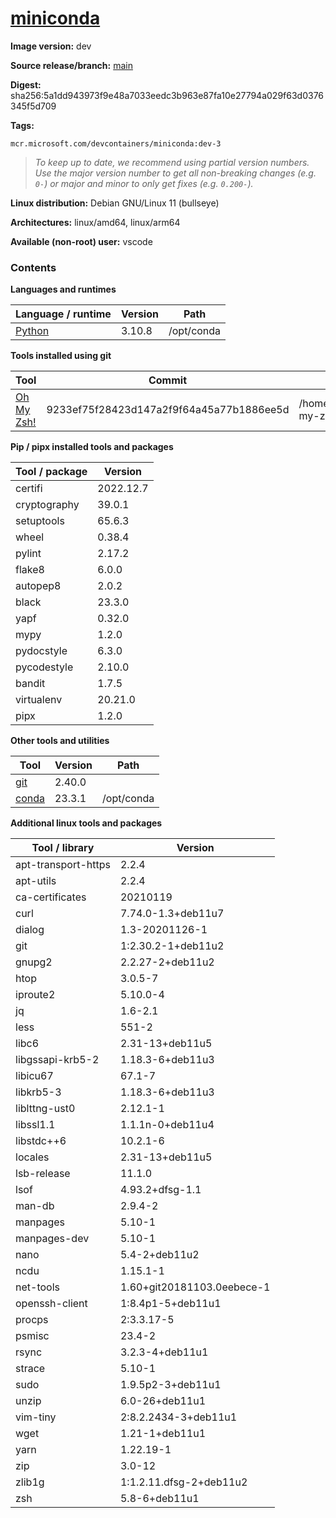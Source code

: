 # [miniconda](https://github.com/devcontainers/images/tree/main/src/miniconda)

**Image version:** dev

**Source release/branch:** [main](https://github.com/devcontainers/images/tree/main/src/miniconda)

**Digest:** sha256:5a1dd943973f9e48a7033eedc3b963e87fa10e27794a029f63d0376345f5d709

**Tags:**
```
mcr.microsoft.com/devcontainers/miniconda:dev-3
```
> *To keep up to date, we recommend using partial version numbers. Use the major version number to get all non-breaking changes (e.g. `0-`) or major and minor to only get fixes (e.g. `0.200-`).*

**Linux distribution:** Debian GNU/Linux 11 (bullseye)

**Architectures:** linux/amd64, linux/arm64

**Available (non-root) user:** vscode

### Contents
**Languages and runtimes**

| Language / runtime | Version | Path |
|--------------------|---------|------|
| [Python](https://www.python.org/) | 3.10.8 | /opt/conda |

**Tools installed using git**

| Tool | Commit | Path |
|------|--------|------|
| [Oh My Zsh!](https://github.com/ohmyzsh/ohmyzsh) | 9233ef75f28423d147a2f9f64a45a77b1886ee5d | /home/vscode/.oh-my-zsh |

**Pip / pipx installed tools and packages**

| Tool / package | Version |
|----------------|---------|
| certifi | 2022.12.7 |
| cryptography | 39.0.1 |
| setuptools | 65.6.3 |
| wheel | 0.38.4 |
| pylint | 2.17.2 |
| flake8 | 6.0.0 |
| autopep8 | 2.0.2 |
| black | 23.3.0 |
| yapf | 0.32.0 |
| mypy | 1.2.0 |
| pydocstyle | 6.3.0 |
| pycodestyle | 2.10.0 |
| bandit | 1.7.5 |
| virtualenv | 20.21.0 |
| pipx | 1.2.0 |

**Other tools and utilities**

| Tool | Version | Path |
|------|---------|------|
| [git](https://github.com/git/git) | 2.40.0 | 
| [conda](https://github.com/conda/conda) | 23.3.1 | /opt/conda |

**Additional linux tools and packages**

| Tool / library | Version |
|----------------|---------|
| apt-transport-https | 2.2.4 |
| apt-utils | 2.2.4 |
| ca-certificates | 20210119 |
| curl | 7.74.0-1.3+deb11u7 |
| dialog | 1.3-20201126-1 |
| git | 1:2.30.2-1+deb11u2 |
| gnupg2 | 2.2.27-2+deb11u2 |
| htop | 3.0.5-7 |
| iproute2 | 5.10.0-4 |
| jq | 1.6-2.1 |
| less | 551-2 |
| libc6 | 2.31-13+deb11u5 |
| libgssapi-krb5-2 | 1.18.3-6+deb11u3 |
| libicu67 | 67.1-7 |
| libkrb5-3 | 1.18.3-6+deb11u3 |
| liblttng-ust0 | 2.12.1-1 |
| libssl1.1 | 1.1.1n-0+deb11u4 |
| libstdc++6 | 10.2.1-6 |
| locales | 2.31-13+deb11u5 |
| lsb-release | 11.1.0 |
| lsof | 4.93.2+dfsg-1.1 |
| man-db | 2.9.4-2 |
| manpages | 5.10-1 |
| manpages-dev | 5.10-1 |
| nano | 5.4-2+deb11u2 |
| ncdu | 1.15.1-1 |
| net-tools | 1.60+git20181103.0eebece-1 |
| openssh-client | 1:8.4p1-5+deb11u1 |
| procps | 2:3.3.17-5 |
| psmisc | 23.4-2 |
| rsync | 3.2.3-4+deb11u1 |
| strace | 5.10-1 |
| sudo | 1.9.5p2-3+deb11u1 |
| unzip | 6.0-26+deb11u1 |
| vim-tiny | 2:8.2.2434-3+deb11u1 |
| wget | 1.21-1+deb11u1 |
| yarn | 1.22.19-1 |
| zip | 3.0-12 |
| zlib1g | 1:1.2.11.dfsg-2+deb11u2 |
| zsh | 5.8-6+deb11u1 |

